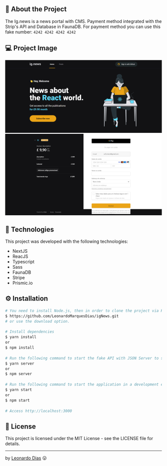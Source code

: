 ## 🚀 About the Project
The Ig.news is a news portal with CMS. Payment method integrated with the Strip's API and Database in FaunaDB.
For payment method you can use this fake number: ``` 4242 4242 4242 4242 ```

## 💻 Project Image

<div align="center">
   <img src="src/assets/ignews.png" alt="Ig.news"/> 
   </br>
   <img src="src/assets/ignewspayment.png" alt="Ig.news Payment"/> 
</div>

## 🧰 Technologies
This project was developed with the following technologies:
* NextJS
* ReacJS
* Typescript
* Sass
* FaunaDB
* Stripe
* Prismic.io

## ⚙️ Installation
```bash
# You need to install Node.js, then in order to clone the project via HTTPS, run this command:
$ https://github.com/LeonardoMarquesDias/igNews.git
# or use the download option.

# Install dependencies
$ yarn install
or
$ npm install

# Run the following command to start the fake API with JSON Server to simulate an API that has foods information:
$ yarn server
or
$ npm server

# Run the following command to start the application in a development environment:
$ yarn start
or
$ npm start

# Access http://localhost:3000 
```

## 📝 License

This project is licensed under the MIT License - see the LICENSE file for details.

---

by [Leonardo Dias](https://github.com/LeonardoMarquesDias) 😛
